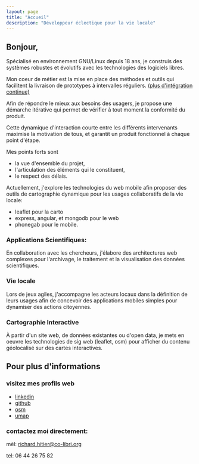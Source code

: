 ```yaml
---
layout: page
title: "Accueil"
description: "Développeur éclectique pour la vie locale"
---
```


## Bonjour,

Spécialisé en environnement GNU/Linux depuis 18 ans,
je construis des systèmes robustes et évolutifs avec les
technologies des logiciels libres.

Mon coeur de métier est la mise en place des méthodes et
outils qui facilitent la livraison de prototypes à
intervalles réguliers.
[(plus d'intégration continue)](agile.html#intgration-continue)

Afin de répondre le mieux aux besoins des usagers, je
propose une démarche itérative qui permet de vérifier à tout
moment la conformité du produit.

Cette dynamique d'interaction courte entre les différents
intervenants maximise la motivation de tous, et garantit un
produit fonctionnel à chaque point d'étape.

Mes points forts sont 

- la vue d'ensemble du projet,
- l'articulation des éléments qui le constituent,
- le respect des délais.

Actuellement, j'explore les technologies du web mobile afin
proposer des outils de cartographie dynamique pour les
usages collaboratifs de la vie locale:

- leaflet pour la carto
- express, angular, et mongodb pour le web
- phonegab pour le mobile.

### Applications Scientifiques:

En collaboration avec les chercheurs, j'élabore des
architectures web complexes pour l'archivage, le traitement
et la visualisation des données scientifiques.

### Vie locale

Lors de jeux agiles, j'accompagne les acteurs locaux dans la
définition de leurs usages afin de concevoir des
applications mobiles simples pour dynamiser des actions
citoyennes.

### Cartographie Interactive

À partir d'un site web, de données existantes ou d'open
data, je mets en oeuvre les technologies de  sig web
(leaflet, osm) pour afficher du contenu géolocalisé sur des
cartes interactives.

## Pour plus d'informations

### visitez mes profils web

- [linkedin](http://fr.linkedin.com/in/richardhitier/)
- [github](https://github.com/richardhitier)
- [osm](https://www.openstreetmap.org/user/RichardHitier)
- [umap](http://umap.openstreetmap.fr/en/user/RichardHitier/)

### contactez moi directement:

mèl: richard.hitier@co-libri.org

tel: 06 44 26 75 82

